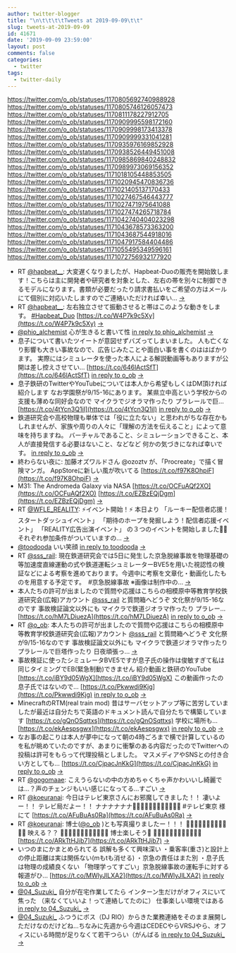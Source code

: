 ```yaml
---
author: twitter-blogger
title: "\n\t\t\t\tTweets at 2019-09-09\t\t"
slug: tweets-at-2019-09-09
id: 41671
date: '2019-09-09 23:59:00'
layout: post
comments: false
categories:
  - twitter
tags:
  - twitter-daily
---
```


https://twitter.com/o_ob/statuses/1170805692740988928 https://twitter.com/o_ob/statuses/1170805746126057473 https://twitter.com/o_ob/statuses/1170811178227912705 https://twitter.com/o_ob/statuses/1170909995598172160 https://twitter.com/o_ob/statuses/1170909998173413378 https://twitter.com/o_ob/statuses/1170909999331041281 https://twitter.com/o_ob/statuses/1170935976169852928 https://twitter.com/o_ob/statuses/1170938526449451008 https://twitter.com/o_ob/statuses/1170985869840248832 https://twitter.com/o_ob/statuses/1170989973069156352 https://twitter.com/o_ob/statuses/1171018105448853505 https://twitter.com/o_ob/statuses/1171020945470836736 https://twitter.com/o_ob/statuses/1171021405137170433 https://twitter.com/o_ob/statuses/1171027467546443777 https://twitter.com/o_ob/statuses/1171027471975641088 https://twitter.com/o_ob/statuses/1171027474265718784 https://twitter.com/o_ob/statuses/1171042740404023298 https://twitter.com/o_ob/statuses/1171043678573363200 https://twitter.com/o_ob/statuses/1171043687544918016 https://twitter.com/o_ob/statuses/1171047917584404486 https://twitter.com/o_ob/statuses/1171055495349596161 https://twitter.com/o_ob/statuses/1171072756932177920  

*   RT [@hapbeat__](https://twitter.com/hapbeat__): 大変遅くなりましたが、Hapbeat-Duoの販売を開始致します！こちらは主に開発者や研究者を対象とした、左右の帯を別々に制御できるモデルになります。書類が必要だったり請求書払いをご希望の方はメールにて個別に対応いたしますのでご連絡いただければ幸い… [->](https://twitter.com/o_ob/statuses/1170805692740988928)
*   RT [@hapbeat__](https://twitter.com/hapbeat__): 左右独立させて振動させると帯はこのような動きをします。 [#Hapbeat_Duo](https://twitter.com/search?q=%23Hapbeat_Duo&src=hash) [https://t.co/W4P7k9c5Xy](https://t.co/W4P7k9c5Xy) [->](https://twitter.com/o_ob/statuses/1170805746126057473)
*   [@phio_alchemist](https://twitter.com/phio_alchemist) 心が生きると書いて性 [in reply to phio_alchemist](https://twitter.com/phio_alchemist/statuses/1170760086647521286) [->](https://twitter.com/o_ob/statuses/1170811178227912705)
*   息子について書いたツイートが意図せずバズってしまいました。 人も亡くなり影響も大きい事故なので、広告じみたことや面白い事を書くのははばかります。 実際にはシミュレータを使った本人による解説動画等もありますが公開は差し控えさせてい… [https://t.co/646lActSfT](https://t.co/646lActSfT) [in reply to o_ob](https://twitter.com/o_ob/statuses/1170334982725726208) [->](https://twitter.com/o_ob/statuses/1170909995598172160)
*   息子鉄研のTwitterやYouTubeについては本人から希望もしくはDM頂ければ紹介します なお学園祭が9/15-16にあります。 某県立中高という学校からの支援も薄めな同好会なので マイクラでジオラマ作ったり プラレールで巨… [https://t.co/4tYcn3Q1iI](https://t.co/4tYcn3Q1iI) [in reply to o_ob](https://twitter.com/o_ob/statuses/1170909995598172160) [->](https://twitter.com/o_ob/statuses/1170909998173413378)
*   鉄道研究会や高校物理も単体では「役に立たない」と思われがちな存在かもしれませんが、家族や周りの人々に「理解の方法を伝えること」によって意味を持ちますね。 バーチャルであること、シミュレーションできること、本人が直接発信する必要はないこと、などなど 何かの気づきになれば幸いです。 [in reply to o_ob](https://twitter.com/o_ob/statuses/1170909998173413378) [->](https://twitter.com/o_ob/statuses/1170909999331041281)
*   終わらない夜に: 加藤オズワルドさん ⁦@ozoztv⁩ が、「Procreate」で描く冒険マンガ。 AppStoreに新しい風が吹いてる [https://t.co/f97K8OhpiF](https://t.co/f97K8OhpiF) [->](https://twitter.com/o_ob/statuses/1170935976169852928)
*   M31: The Andromeda Galaxy via NASA [https://t.co/OCFuAQf2XO](https://t.co/OCFuAQf2XO) [https://t.co/EZBzEQjDgm](https://t.co/EZBzEQjDgm) [->](https://twitter.com/o_ob/statuses/1170938526449451008)
*   RT [@WFLE_REALITY](https://twitter.com/WFLE_REALITY): ⚡イベント開始！⚡ 本日より 「ルーキー配信者応援！スタートダッシュイベント」 「期待のホープを発掘しよう！配信者応援イベント」 「REALITY広告出演イベント」 の３つのイベントを開始しました💁‍♂️ それぞれ参加条件がついていますの… [->](https://twitter.com/o_ob/statuses/1170985869840248832)
*   [@toodooda](https://twitter.com/toodooda) いい笑顔 [in reply to toodooda](https://twitter.com/toodooda/statuses/1170828081663078400) [->](https://twitter.com/o_ob/statuses/1170989973069156352)
*   RT [@sss_rail](https://twitter.com/sss_rail): 現在鉄道研究会では5日に発生した京急脱線事故を物理基礎の等加速度直線運動の式や鉄道運転シュミレーターBVE5を用いた視認性の検証などによる考察を進めております。今週中に考察を文章化・動画化したものを用意する予定です。　#京急脱線事故 ※画像は制作中の… [->](https://twitter.com/o_ob/statuses/1171018105448853505)
*   本人たちの許可が出ましたので質問や応援はこちらの相模原中等教育学校鉄道研究会(広報)アカウント [@sss_rail](https://twitter.com/sss_rail) と質問箱へどうぞ 文化祭が9/15-16なのです 事故検証論文以外にも マイクラで鉄道ジオラマ作ったり プラレー… [https://t.co/hM7LDiuezA](https://t.co/hM7LDiuezA) [in reply to o_ob](https://twitter.com/o_ob/statuses/1170334982725726208) [->](https://twitter.com/o_ob/statuses/1171020945470836736)
*   RT [@o_ob](https://twitter.com/o_ob): 本人たちの許可が出ましたので質問や応援はこちらの相模原中等教育学校鉄道研究会(広報)アカウント [@sss_rail](https://twitter.com/sss_rail) と質問箱へどうぞ 文化祭が9/15-16なのです 事故検証論文以外にも マイクラで鉄道ジオラマ作ったり プラレールで巨塔作ったり 日夜頑張っ… [->](https://twitter.com/o_ob/statuses/1171021405137170433)
*   事故検証に使ったシミュレータBVE5ですが息子氏の操作は俊敏すぎて私は同じタイミングでEB(緊急制動)できません 紹介動画と鉄研のYouTube [https://t.co/iBY9d05WgX](https://t.co/iBY9d05WgX) この動画作ったの息子氏ではないので… [https://t.co/Pkwwdi9Kjg](https://t.co/Pkwwdi9Kjg) [in reply to o_ob](https://twitter.com/o_ob/statuses/1170334982725726208) [->](https://twitter.com/o_ob/statuses/1171027467546443777)
*   MinecraftのRTM(real train mod) 昔はサーバセットアップ等に苦労していましたが最近は自分たちで英語のドキュメント読んで自分たちで構築しています [https://t.co/gQnOSqttxs](https://t.co/gQnOSqttxs) 学校に場所も… [https://t.co/ekAespsgwx](https://t.co/ekAespsgwx) [in reply to o_ob](https://twitter.com/o_ob/statuses/1171027467546443777) [->](https://twitter.com/o_ob/statuses/1171027471975641088)
*   なお事の起こりは本人が夢中になって朝の4時ごろまで横で計算しているのを私が眺めていたのですが、あまりに衝撃のある内容だったのでTwitterへの投稿は許可をもらって代理投稿としました。 マスメディアやSNSとの付き合い方としても… [https://t.co/CjpacJnKkG](https://t.co/CjpacJnKkG) [in reply to o_ob](https://twitter.com/o_ob/statuses/1171027471975641088) [->](https://twitter.com/o_ob/statuses/1171027474265718784)
*   RT [@gogomaae](https://twitter.com/gogomaae): こえうらないの中の方めちゃくちゃ声かわいいし綺麗では...？声のチェンジもいい感じになってる...すごい [->](https://twitter.com/o_ob/statuses/1171042740404023298)
*   RT [@koeuranai](https://twitter.com/koeuranai): 今日はテレビ東京さんにお邪魔してきました！！ 凄いよー！！ テレビ局だよー！！ ナナナナナナ🍌🍌🍌🍌🍌🍌🍌🍌🍌🍌🍌🍌 #テレビ東京 様にて [https://t.co/AFuBuAs0Ra](https://t.co/AFuBuAs0Ra) [->](https://twitter.com/o_ob/statuses/1171043678573363200)
*   RT [@koeuranai](https://twitter.com/koeuranai): 博士([@o_ob](https://twitter.com/o_ob) )とも写真撮りましたー！！！ 🍌🍌🍌🍌🍌🍌🍌🍌🍌🍌🍌🍌 映える？？ 🍌🍌🍌🍌🍌🍌🍌🍌🍌🍌🍌🍌 博士楽しそう💓 🍌🍌🍌🍌🍌🍌🍌🍌🍌🍌🍌🍌 [https://t.co/ARkTtHJib7](https://t.co/ARkTtHJib7) [->](https://twitter.com/o_ob/statuses/1171043687544918016)
*   いつのまにかまとめられてる 誤解も多くて興味深い ・乗客率(重さ)と設計上の停止距離は実は関係ない(mもtも消せる) ・京急の責任はまた別 ・息子氏は物理の成績良くない 「物理学ってすごい」京急脱線事故の運転手に対する報道がひ… [https://t.co/MWlyJlLXA2](https://t.co/MWlyJlLXA2) [in reply to o_ob](https://twitter.com/o_ob/statuses/1170334982725726208) [->](https://twitter.com/o_ob/statuses/1171047917584404486)
*   [@04_Suzuki_](https://twitter.com/04_Suzuki_) 自分が在宅作業してたら インターン生だけがオフィスにいて焦った （来なくていいよ！って連絡してたのに） 仕事楽しい環境ではある [in reply to 04_Suzuki_](https://twitter.com/04_Suzuki_/statuses/1170816797701861377) [->](https://twitter.com/o_ob/statuses/1171055495349596161)
*   [@04_Suzuki_](https://twitter.com/04_Suzuki_) ふつうにボス（DJ RIO）からきた業務連絡をそのまま展開しただけなのだけどね…ちなみに先週から今週はCEDECやらVRSJやら、オフィスにいる時間が足りなくて若干つらい（がんばる [in reply to 04_Suzuki_](https://twitter.com/04_Suzuki_/statuses/1171059567456702464) [->](https://twitter.com/o_ob/statuses/1171072756932177920)